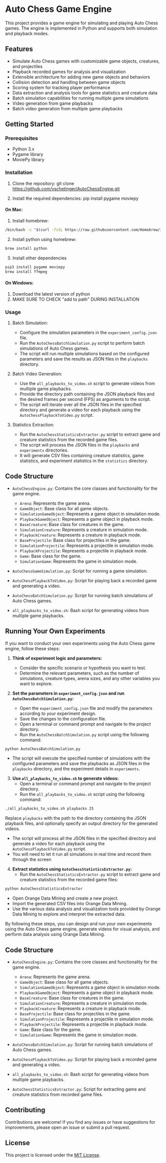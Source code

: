 # Auto Chess Game Engine

This project provides a game engine for simulating and playing Auto Chess games. The engine is implemented in Python and supports both simulation and playback modes.

## Features

- Simulate Auto Chess games with customizable game objects, creatures, and projectiles
- Playback recorded games for analysis and visualization
- Extensible architecture for adding new game objects and behaviors
- Collision detection and handling between game objects
- Scoring system for tracking player performance
- Data extraction and analysis tools for game statistics and creature data
- Batch simulation capabilities for running multiple game simulations
- Video generation from game playbacks
- Batch video generation from multiple game playbacks

## Getting Started

### Prerequisites

- Python 3.x
- Pygame library
- MoviePy library

### Installation

1. Clone the repository:
git clone https://github.com/vschetinger/AutoChessEngine.git

2. Install the required dependencies:
pip install pygame moviepy

#### On Mac:
1. Install homebrew:
```bash 
/bin/bash -c "$(curl -fsSL https://raw.githubusercontent.com/Homebrew/install/HEAD/install.sh)"
```
2. Install python using homebrew:
```bash 
brew install python
```
3. Install other dependencies
```bash 
pip3 install pygame moviepy
brew install ffmpeg
```
#### On Windows:
1. Download the latest version of python
2. MAKE SURE TO CHECK "add to path" DURING INSTALLATION

### Usage

1. Batch Simulation:
   - Configure the simulation parameters in the `experiment_config.json` file.
   - Run the `AutoChessBatchSimulation.py` script to perform batch simulations of Auto Chess games.
   - The script will run multiple simulations based on the configured parameters and save the results as JSON files in the `playbacks` directory.

2. Batch Video Generation:
   - Use the `all_playbacks_to_video.sh` script to generate videos from multiple game playbacks.
   - Provide the directory path containing the JSON playback files and the desired frames per second (FPS) as arguments to the script.
   - The script will iterate over all the JSON files in the specified directory and generate a video for each playback using the `AutoChessPlaybackToVideo.py` script.

3. Statistics Extraction:
   - Run the `AutoChessStatisticsExtractor.py` script to extract game and creature statistics from the recorded game files.
   - The script will process the JSON files in the `playbacks` and `experiments` directories.
   - It will generate CSV files containing creature statistics, game statistics, and experiment statistics in the `statistics` directory.


## Code Structure

- `AutoChessEngine.py`: Contains the core classes and functionality for the game engine.
  - `Arena`: Represents the game arena.
  - `GameObject`: Base class for all game objects.
  - `SimulationGameObject`: Represents a game object in simulation mode.
  - `PlaybackGameObject`: Represents a game object in playback mode.
  - `BaseCreature`: Base class for creatures in the game.
  - `SimulationCreature`: Represents a creature in simulation mode.
  - `PlaybackCreature`: Represents a creature in playback mode.
  - `BaseProjectile`: Base class for projectiles in the game.
  - `SimulationProjectile`: Represents a projectile in simulation mode.
  - `PlaybackProjectile`: Represents a projectile in playback mode.
  - `Game`: Base class for the game.
  - `SimulationGame`: Represents the game in simulation mode.

- `AutoChessGameSimulation.py`: Script for running a game simulation.
- `AutoChessPlaybackToVideo.py`: Script for playing back a recorded game and generating a video.
- `AutoChessBatchSimulation.py`: Script for running batch simulations of Auto Chess games.
- `all_playbacks_to_video.sh`: Bash script for generating videos from multiple game playbacks.

## Running Your Own Experiments


If you want to conduct your own experiments using the Auto Chess game engine, follow these steps:

1. **Think of experiment logic and parameters:**
   - Consider the specific scenario or hypothesis you want to test.
   - Determine the relevant parameters, such as the number of simulations, creature types, arena sizes, and any other variables you want to explore.

2. **Set the parameters in `experiment_config.json` and run `AutoChessBatchSimulation.py`:**
   - Open the `experiment_config.json` file and modify the parameters according to your experiment design.
   - Save the changes to the configuration file.
   - Open a terminal or command prompt and navigate to the project directory.
   - Run the `AutoChessBatchSimulation.py` script using the following command:
```bash 
python AutoChessBatchSimulation.py
```

   - The script will execute the specified number of simulations with the configured parameters and save the playbacks as JSON files in the `playbacks` directory, and the experiment details in `experiments`.

3. **Use `all_playbacks_to_video.sh` to generate videos:**
   - Open a terminal or command prompt and navigate to the project directory.
   - Run the `all_playbacks_to_video.sh` script using the following command:
```bash
./all_playbacks_to_video.sh playbacks 25
```
Replace `playbacks` with the path to the directory containing the JSON playback files, and optionally specify an output directory for the generated videos.
   - The script will process all the JSON files in the specified directory and generate a video for each playback using the `AutoChessPlaybackToVideo.py` script.
   - You will need to let it run all simulations in real time and record them through the screen

4. **Extract statistics using `AutoChessStatisticsExtractor.py`:**
   - Run the `AutoChessStatisticsExtractor.py` script to extract game and creature statistics from the recorded game files:
```bash 
python AutoChessStatisticsExtractor
```
   - Open Orange Data Mining and create a new project.
   - Import the generated CSV files into Orange Data Mining.
   - Use the various data analysis and visualization tools provided by Orange Data Mining to explore and interpret the extracted data.

By following these steps, you can design and run your own experiments using the Auto Chess game engine, generate videos for visual analysis, and perform data analysis using Orange Data Mining.

## Code Structure

- `AutoChessEngine.py`: Contains the core classes and functionality for the game engine.
  - `Arena`: Represents the game arena.
  - `GameObject`: Base class for all game objects.
  - `SimulationGameObject`: Represents a game object in simulation mode.
  - `PlaybackGameObject`: Represents a game object in playback mode.
  - `BaseCreature`: Base class for creatures in the game.
  - `SimulationCreature`: Represents a creature in simulation mode.
  - `PlaybackCreature`: Represents a creature in playback mode.
  - `BaseProjectile`: Base class for projectiles in the game.
  - `SimulationProjectile`: Represents a projectile in simulation mode.
  - `PlaybackProjectile`: Represents a projectile in playback mode.
  - `Game`: Base class for the game.
  - `SimulationGame`: Represents the game in simulation mode.

- `AutoChessBatchSimulation.py`: Script for running batch simulations of Auto Chess games.
- `AutoChessPlaybackToVideo.py`: Script for playing back a recorded game and generating a video.
- `all_playbacks_to_video.sh`: Bash script for generating videos from multiple game playbacks.
- `AutoChessStatisticsExtractor.py`: Script for extracting game and creature statistics from recorded game files.


## Contributing

Contributions are welcome! If you find any issues or have suggestions for improvements, please open an issue or submit a pull request.

## License

This project is licensed under the [MIT License](LICENSE).

